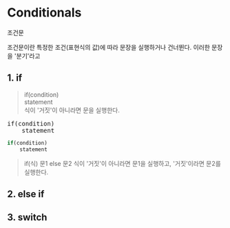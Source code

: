 # Conditionals

<p class="sub-title">조건문</p>

조건문이란 특정한 조건(표현식의 값)에 따라 문장을 실행하거나 건너뛴다. 이러한 문장을 '분기'라고

## 1. if

> if(condition)  
> statement  
> 식이 '거짓'이 아니라면 문을 실행한다.

<pre class="syntax">
if(condition)
    statement
</pre>

```js
if(condition)
    statement
```


> if(식) 문1 else 문2
> 식이 '거짓'이 아니라면 문1을 실행하고, '거짓'이라면 문2를 실행한다. 


## 2. else if

## 3. switch
